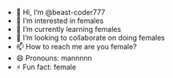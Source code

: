 - 👋 Hi, I’m @beast-coder777
- 👀 I’m interested in females
- 🌱 I’m currently learning females
- 💞️ I’m looking to collaborate on doing females
- 📫 How to reach me are you female?
- 😄 Pronouns: mannnnn
- ⚡ Fun fact: female

<!---
beast-coder777/beast-coder777 is a ✨ special ✨ repository because its `README.md` (this file) appears on your GitHub profile.
You can click the Preview link to take a look at your changes.
--->

